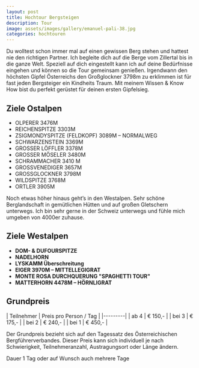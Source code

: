 ```yaml
---
layout: post
title: Hochtour Bergsteigen
description: Tour
image: assets/images/gallery/emanuel-pali-38.jpg
categories: hochtouren
---
```


Du wolltest schon immer mal auf einen gewissen Berg stehen und hattest nie den richtigen Partner. Ich begleite dich auf die Berge vom Zillertal bis in die ganze Welt. Speziell auf dich eingestellt kann ich auf deine Bedürfnisse eingehen und können so die Tour gemeinsam genießen. Irgendwann den höchsten Gipfel Österreichs den Großglockner 3798m zu erklimmen ist für fast jeden Bergsteiger ein Kindheits Traum. Mit meinem Wissen & Know How bist du perfekt gerüstet für deinen ersten Gipfelsieg.

## Ziele Ostalpen
- OLPERER 3476M
- REICHENSPITZE 3303M
- ZSIGMONDYSPITZE (FELDKOPF) 3089M – NORMALWEG
- SCHWARZENSTEIN 3369M
- GROSSER LÖFFLER 3378M
- GROSSER MÖSELER 3480M
- SCHRAMMACHER 3410 M
- GROSSVENEDIGER 3657M
- GROSSGLOCKNER 3798M
- WILDSPITZE 3768M
- ORTLER 3905M

Noch etwas höher hinaus geht’s in den Westalpen. Sehr schöne Berglandschaft in gemütlichen Hütten und auf großen Gletschern unterwegs. Ich bin sehr gerne in der Schweiz unterwegs und fühle mich umgeben von 4000er zuhause.

## Ziele Westalpen
- **DOM- & DUFOURSPITZE**
- **NADELHORN**
- **LYSKAMM Überschreitung**
- **EIGER 3970M – MITTELLEGIGRAT**
- **MONTE ROSA DURCHQUERUNG "SPAGHETTI TOUR"**
- **MATTERHORN 4478M – HÖRNLIGRAT**

## Grundpreis

| Teilnehmer | Preis pro Person / Tag |
|---------|
| ab 4 | € 150,- |
| bei 3 | € 175,- |
| bei 2 | € 240,- |
| bei 1 | € 450,- |

Der Grundpreis bezieht sich auf den Tagessatz des Österreichischen Bergführerverbandes.
Dieser Preis kann sich individuell je nach Schwierigkeit, Teilnehmeranzahl, Austragungsort oder Länge ändern.

Dauer 1 Tag oder auf Wunsch auch mehrere Tage
